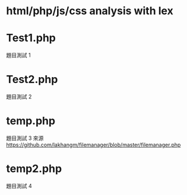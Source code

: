 # html/php/js/css analysis with lex
 
# Test1.php
題目測試 1

# Test2.php
題目測試 2

# temp.php
題目測試 3
來源 https://github.com/lakhangm/filemanager/blob/master/filemanager.php

# temp2.php
題目測試 4
